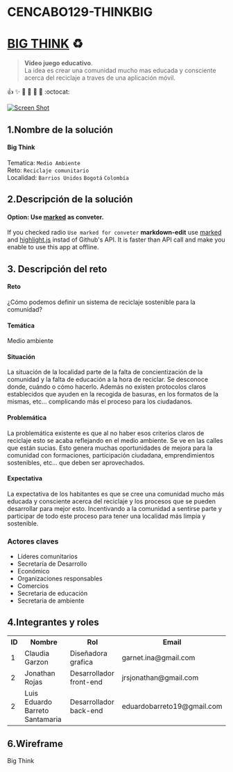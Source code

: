 # CENCABO129-THINKBIG
# [BIG THINK](http://georgeosddev.github.com/markdown-edit) :recycle:
> **Video juego educativo**. <br>
>La idea es crear una comunidad mucho mas educada y consciente acerca del reciclaje a traves de una aplicación móvil.

:+1: :sparkles: :camel: :tada:
:rocket: :metal: :octocat: 

[![Screen Shot](http://2.bp.blogspot.com/-pFOq5kka978/Tc39xkqMwtI/AAAAAAAAAAs/D0MNtqSZf60/s1600/seleccion+de+residuos.jpg)](http://todo-sobre-reciclaje.blogspot.com/2011/05/el-reciclaje.html)

## 1.Nombre de la solución

#### Big Think
Tematica: `Medio Ambiente` <br>
Reto: `Reciclaje comunitario` <br>
Localidad: `Barrios Unidos` `Bogotá` `Colombía` <br>

## 2.Descripción de la solución

#### Option: Use [marked](https://github.com/chjj/marked) as conveter.
If you checked radio `Use marked for conveter` **markdown-edit** use [marked](https://github.com/chjj/marked)
and [highlight.js](http://softwaremaniacs.org/soft/highlight/en/) instad of Github's API.
It is faster than API call and make you enable to use this app at offline.


## 3. Descripción del reto


#### Reto
¿Cómo podemos definir un sistema de reciclaje sostenible para la
comunidad?

#### Temática
Medio ambiente

#### Situación
La situación de la localidad parte de la falta de concientización
de la comunidad y la falta de educación a la hora de reciclar. Se
desconoce donde, cuándo o cómo hacerlo. Además no existen
protocolos claros establecidos que ayuden en la recogida de
basuras, en los formatos de la mismas, etc... complicando más el
proceso para los ciudadanos.

#### Problemática
La problemática existente es que al no haber esos criterios claros
de reciclaje esto se acaba reflejando en el medio ambiente. Se ve
en las calles que están sucias.
Esto genera muchas oportunidades de mejora para la comunidad
con formaciones, participación ciudadana, emprendimientos
sostenibles, etc... que deben ser aprovechados.

#### Expectativa
La expectativa de los habitantes es que se cree una comunidad
mucho más educada y consciente acerca del reciclaje y los
procesos que se pueden desarrollar para mejor esto. Incentivando
a la comunidad a sentirse parte y participar de todo este proceso
para tener una localidad más limpia y sostenible.

### Actores claves

* Líderes comunitarios
* Secretaría de Desarrollo
* Económico
* Organizaciones responsables
* Comercios
* Secretaria de educación
* Secretaria de ambiente



## 4.Integrantes y roles

<table>
  <tr>
    <th>ID</th><th>Nombre</th><th>Rol</th><th>Email</th>
  </tr>
  <tr>
    <td>1</td><td>Claudia Garzon</td><td>Diseñadora grafica</td><td>garnet.ina@gmail.com</td>
  </tr>
  <tr>
    <td>2</td><td>Jonathan Rojas</td><td>Desarrollador front-end</td><td>jrsjonathan@gmail.com</td>
  </tr>
  <tr>
    <td>2</td><td>Luis Eduardo Barreto Santamaria</td><td>Desarrollador back-end</td><td>eduardobarreto19@gmail.com</td>
  </tr>
</table>


## 6.Wireframe

Big Think

